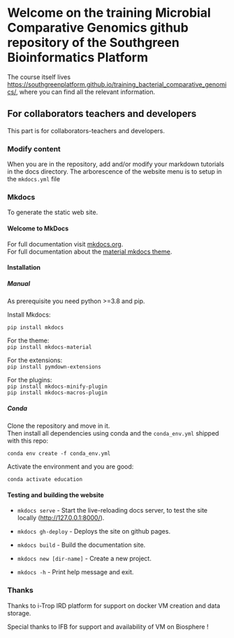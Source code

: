 # Welcome on the training Microbial Comparative Genomics github repository of the Southgreen Bioinformatics Platform

The course itself lives https://southgreenplatform.github.io/training_bacterial_comparative_genomics/, where you can find all the relevant information.

## For collaborators teachers and developers

This part is for collaborators-teachers and developers.

### Modify content

When you are in the repository, add and/or modify your markdown tutorials in the docs directory.
The arborescence of the website menu is to setup in the `mkdocs.yml` file

### Mkdocs

To generate the static web site.

#### Welcome to MkDocs

For full documentation visit [mkdocs.org](https://www.mkdocs.org).  
For full documentation about the [material mkdocs theme](https://squidfunk.github.io/mkdocs-material/).

#### Installation

##### Manual

As prerequisite you need python >=3.8 and pip.  

Install Mkdocs:

`pip install mkdocs`

For the theme:  
`pip install mkdocs-material`

For the extensions:  
`pip install pymdown-extensions`

For the plugins:  
`pip install mkdocs-minify-plugin`  
`pip install mkdocs-macros-plugin`

##### Conda

Clone the repository and move in it.  
Then install all dependencies using conda and the `conda_env.yml` shipped with this repo:

```
conda env create -f conda_env.yml
```

Activate the environment and you are good:

```
conda activate education
```

#### Testing and building the website


* `mkdocs serve` - Start the live-reloading docs server, to test the site locally (http://127.0.0.1:8000/).
* `mkdocs gh-deploy` - Deploys the site on github pages.

* `mkdocs build` - Build the documentation site.
* `mkdocs new [dir-name]` - Create a new project.
* `mkdocs -h` - Print help message and exit.

### Thanks
Thanks to i-Trop IRD platform for support on docker VM creation and data storage.

Special thanks to IFB for support and availability of VM on Biosphere !
